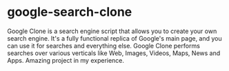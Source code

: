 # google-search-clone
Google Clone is a search engine script that allows you to create your own search engine. It's a fully functional replica of Google's main page, and you can use it for searches and everything else. Google Clone performs searches over various verticals like Web, Images, Videos, Maps, News and Apps. Amazing project in my experience.
